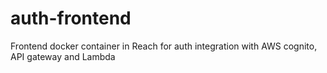 # auth-frontend
Frontend docker container in Reach for auth integration with AWS cognito, API gateway and Lambda
